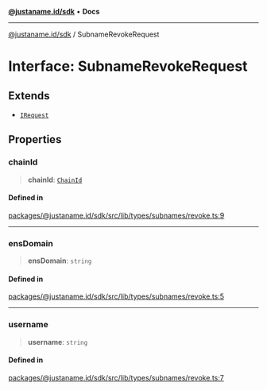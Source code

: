 [**@justaname.id/sdk**](../README.md) • **Docs**

***

[@justaname.id/sdk](../globals.md) / SubnameRevokeRequest

# Interface: SubnameRevokeRequest

## Extends

- [`IRequest`](IRequest.md)

## Properties

### chainId

> **chainId**: [`ChainId`](../type-aliases/ChainId.md)

#### Defined in

[packages/@justaname.id/sdk/src/lib/types/subnames/revoke.ts:9](https://github.com/JustaName-id/JustaName-sdk/blob/dc845c10af242e3ca87d95ef392516ac0bfa8b95/packages/@justaname.id/sdk/src/lib/types/subnames/revoke.ts#L9)

***

### ensDomain

> **ensDomain**: `string`

#### Defined in

[packages/@justaname.id/sdk/src/lib/types/subnames/revoke.ts:5](https://github.com/JustaName-id/JustaName-sdk/blob/dc845c10af242e3ca87d95ef392516ac0bfa8b95/packages/@justaname.id/sdk/src/lib/types/subnames/revoke.ts#L5)

***

### username

> **username**: `string`

#### Defined in

[packages/@justaname.id/sdk/src/lib/types/subnames/revoke.ts:7](https://github.com/JustaName-id/JustaName-sdk/blob/dc845c10af242e3ca87d95ef392516ac0bfa8b95/packages/@justaname.id/sdk/src/lib/types/subnames/revoke.ts#L7)
